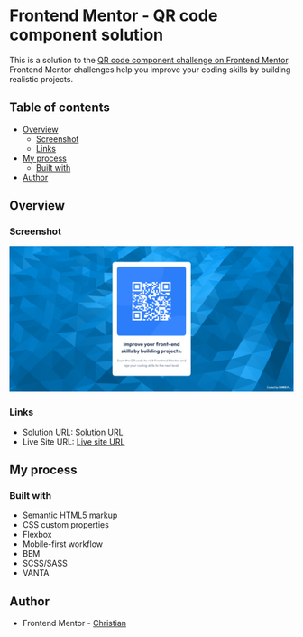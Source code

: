 # Frontend Mentor - QR code component solution

This is a solution to the [QR code component challenge on Frontend Mentor](https://www.frontendmentor.io/challenges/qr-code-component-iux_sIO_H). Frontend Mentor challenges help you improve your coding skills by building realistic projects. 

## Table of contents

- [Overview](#overview)
  - [Screenshot](#screenshot)
  - [Links](#links)
- [My process](#my-process)
  - [Built with](#built-with)
- [Author](#author)

## Overview

### Screenshot

![](./screenshot.png)

### Links

- Solution URL: [Solution URL]()
- Live Site URL: [Live site URL]()

## My process

### Built with

- Semantic HTML5 markup
- CSS custom properties
- Flexbox
- Mobile-first workflow
- BEM
- SCSS/SASS
- VANTA

## Author

- Frontend Mentor - [Christian](https://www.frontendmentor.io/profile/flchris)
